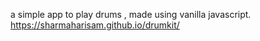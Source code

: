 a simple app to play drums ,  made using vanilla javascript.
https://sharmaharisam.github.io/drumkit/
